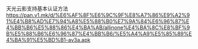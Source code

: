 天光云影支持基本认证方法
https://pan.v1.mk/d/%E6%AF%8F%E6%9C%9F%E8%A7%86%E9%A2%91%E4%B8%AD%E7%94%A8%E5%88%B0%E7%9A%84%E6%96%87%E4%BB%B6%E5%88%86%E4%BA%AB/allinone%E4%BA%8C%E8%BF%9B%E5%88%B6%E6%96%87%E4%BB%B6/%E5%A4%A9%E5%85%89%E4%BA%91%E5%BD%B1-av3a.apk
